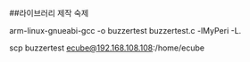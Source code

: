 ##라이브러리 제작 숙제

arm-linux-gnueabi-gcc -o buzzertest buzzertest.c -lMyPeri -L.

scp buzzertest  ecube@192.168.108.108:/home/ecube